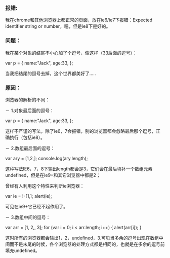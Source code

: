 ### 报错:

我在chrome和其他浏览器上都正常的页面，放在ie6/ie7下报错：Expected identifier string or number，嗯，但是ie8下是好的。

### 问题：

我在某个对象的结尾不小心加了个逗号，像这样（33后面的逗号）：

  var p = {
    name:"Jack",
    age:33,
  };

当我把结尾的逗号去掉，这个世界都美好了.....

### 原因：

浏览器的解析的不同：

－ 1.对象最后面的逗号：

  var p = {
    name:"Jack",
    age:33,
  };

这样不严谨的写法，除了ie6，7会报错，别的浏览器都会忽略最后那个逗号，正确执行（包括ie8）。

－ 2.数组最后面的逗号：

  var ary = [1,2,];
  console.log(ary.length);

这种写法IE6，7，8下输出length都会是3，它们会在最后填补一个数组元素undefined，但是在ie9+和其它浏览器中都是2；

曾经有人利用这个特性来判断ie浏览器：

  var ie = !-[1,];
  alert(ie);

可见在ie9+它已经不起作用了。

－ 3.数组中间的逗号：

  var arr = [1, 2,, 3];
  for (var i = 0; i < arr.length; i++) {
    alert(arr[i]);
  }

这时所有的浏览器都会输出1，2，undefined，3.可见当多余的逗号出现在数组中间而不是末尾的时候，各个浏览器的处理方式都是相同的，也就是在多余的逗号前填充undefined。


